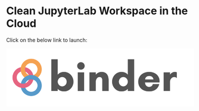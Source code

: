 # Clean JupyterLab Workspace in the Cloud

Click on the below link to launch: 

[![Binder](binder/binder-logo.svg)](https://mybinder.org/v2/gh/beginnerSC/sandbox-test1/master?urlpath=lab)
